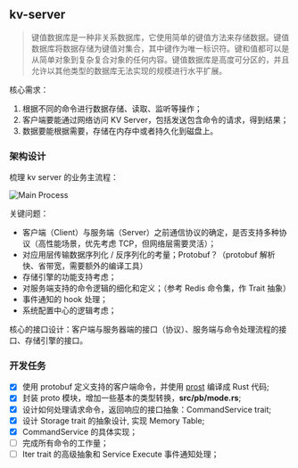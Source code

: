 ## kv-server

>  键值数据库是一种非关系数据库，它使用简单的键值方法来存储数据。键值数据库将数据存储为键值对集合，其中键作为唯一标识符。键和值都可以是从简单对象到复杂复合对象的任何内容。键值数据库是高度可分区的，并且允许以其他类型的数据库无法实现的规模进行水平扩展。

核心需求：

1. 根据不同的命令进行数据存储、读取、监听等操作；
2. 客户端要能通过网络访问 KV Server，包括发送包含命令的请求，得到结果；
3. 数据要能根据需要，存储在内存中或者持久化到磁盘上。

### 架构设计

梳理 kv server 的业务主流程：

![Main Process](https://static001.geekbang.org/resource/image/67/dc/67894066ecedd65897d5644f949b8cdc.jpg?wh=2617x1584)

关键问题：

* 客户端（Client）与服务端（Server）之前通信协议的确定，是否支持多种协议（高性能场景，优先考虑 TCP，但网络层需要灵活）；
* 对应用层传输数据序列化 / 反序列化的考量；Protobuf？（protobuf 解析快、省带宽，需要额外的编译工具）
* 存储引擎的功能支持考虑；
* 对服务端支持的命令逻辑的细化和定义；（参考 Redis 命令集，作 Trait 抽象）
* 事件通知的 hook 处理；
* 系统配置中心的逻辑考虑；

核心的接口设计：客户端与服务器端的接口（协议）、服务端与命令处理流程的接口、存储引擎的接口。

### 开发任务

- [x] 使用 protobuf 定义支持的客户端命令，并使用 [prost]() 编译成 Rust 代码;
- [x] 封装 proto 模块，增加一些基本的类型转换，**src/pb/mode.rs**;
- [x] 设计如何处理请求命令，返回响应的接口抽象：CommandService trait;
- [x] 设计 Storage trait 的抽象设计, 实现 Memory Table;
- [x] CommandService 的具体实现；
- [ ] 完成所有命令的工作量；
- [ ] Iter trait 的高级抽象和 Service Execute 事件通知处理；